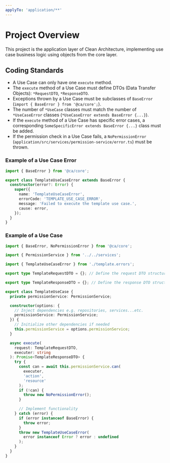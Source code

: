 ```yaml
---
applyTo: 'application/**'
---
```


# Project Overview

This project is the application layer of Clean Architecture, implementing use case business logic using objects from the core layer.

## Coding Standards

- A Use Case can only have one `execute` method.
- The `execute` method of a Use Case must define DTOs (Data Transfer Objects): `*RequestDTO`, `*ResponseDTO`.
- Exceptions thrown by a Use Case must be subclasses of `BaseError` (`import { BaseError } from '@ca/core';`).
- The number of `*UseCase` classes must match the number of `*UseCaseError` classes (`*UseCaseError extends BaseError {...}`).
- If the `execute` method of a Use Case has specific error cases, a corresponding `SomeSpecificError extends BaseError {...}` class must be added.
- If the permission check in a Use Case fails, a `NoPermissionError` (`application/src/services/permission-service/error.ts`) must be thrown.

### Example of a Use Case Error

```typescript
import { BaseError } from '@ca/core';

export class TemplateUseCaseError extends BaseError {
  constructor(error?: Error) {
    super({
      name: 'TemplateUseCaseError',
      errorCode: 'TEMPLATE_USE_CASE_ERROR',
      message: 'Failed to execute the template use case.',
      cause: error,
    });
  }
}
```

### Example of a Use Case

```typescript
import { BaseError, NoPermissionError } from '@ca/core';

import { PermissionService } from '../../services';

import { TemplateUseCaseError } from './template.errors';

export type TemplateRequestDTO = {}; // Define the request DTO structure as needed

export type TemplateResponseDTO = {}; // Define the response DTO structure as needed

export class TemplateUseCase {
  private permissionService: PermissionService;

  constructor(options: {
    // Inject dependencies e.g. repositories, services...etc.
    permissionService: PermissionService;
  }) {
    // Initialize other dependencies if needed
    this.permissionService = options.permissionService;
  }

  async execute(
    request: TemplateRequestDTO,
    executer: string
  ): Promise<TemplateResponseDTO> {
    try {
      const can = await this.permissionService.can(
        executer,
        'action',
        'resource'
      );
      if (!can) {
        throw new NoPermissionError();
      }

      // Implement functionality
    } catch (error) {
      if (error instanceof BaseError) {
        throw error;
      }
      throw new TemplateUseCaseError(
        error instanceof Error ? error : undefined
      );
    }
  }
}
```
